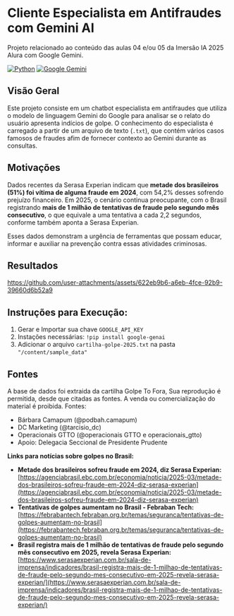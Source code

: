 # Cliente Especialista em Antifraudes com Gemini AI
Projeto relacionado ao conteúdo das aulas 04 e/ou 05 da Imersão IA 2025 Alura com Google Gemini.

[![Python](https://img.shields.io/badge/python-3.7+-blue.svg)](https://www.python.org/downloads/)
[![Google Gemini](https://img.shields.io/badge/Google%20Gemini-4285F4?style=for-the-badge&logo=google-gemini&logoColor=white)](https://ai.google.dev/)


## Visão Geral

Este projeto consiste em um chatbot especialista em antifraudes que utiliza o modelo de linguagem Gemini do Google para analisar se o relato do usuário apresenta indícios de golpe. O conhecimento do especialista é carregado a partir de um arquivo de texto (`.txt`), que contém vários casos famosos de fraudes afim de fornecer contexto ao Gemini durante as consultas.

## Motivações
Dados recentes da Serasa Experian indicam que **metade dos brasileiros (51%) foi vítima de alguma fraude em 2024**, com 54,2% desses sofrendo prejuízo financeiro. Em 2025, o cenário continua preocupante, com o Brasil registrando **mais de 1 milhão de tentativas de fraude pelo segundo mês consecutivo**, o que equivale a uma tentativa a cada 2,2 segundos, conforme também aponta a Serasa Experian.

Esses dados demonstram a urgência de ferramentas que possam educar, informar e auxiliar na prevenção contra essas atividades criminosas.

## Resultados

https://github.com/user-attachments/assets/622eb9b6-a6eb-4fce-92b9-39660d6b52a9


## Instruções para Execução:

1. Gerar e Importar sua chave `GOOGLE_API_KEY` 
2. Instações necessárias:
```!pip install google-genai```
3. Adicionar o arquivo `cartilha-golpe-2025.txt` na pasta `"/content/sample_data"`

## Fontes

A base de dados foi extraida da cartilha Golpe To Fora, Sua reprodução é permitida, desde que citadas as fontes. 
A venda ou comercialização do material é proibida.
Fontes:
- Bárbara Camapum (@podbah.camapum)
- DC Marketing (@tarcisio_dc)
- Operacionais GTTO (@operacionais GTTO e operacionais_gtto)
- Apoio: Delegacia Seccional de Presidente Prudente

**Links para notícias sobre golpes no Brasil:**

* **Metade dos brasileiros sofreu fraude em 2024, diz Serasa Experian:** [https://agenciabrasil.ebc.com.br/economia/noticia/2025-03/metade-dos-brasileiros-sofreu-fraude-em-2024-diz-serasa-experian](https://agenciabrasil.ebc.com.br/economia/noticia/2025-03/metade-dos-brasileiros-sofreu-fraude-em-2024-diz-serasa-experian)
* **Tentativas de golpes aumentam no Brasil - Febraban Tech:** [https://febrabantech.febraban.org.br/temas/seguranca/tentativas-de-golpes-aumentam-no-brasil](https://febrabantech.febraban.org.br/temas/seguranca/tentativas-de-golpes-aumentam-no-brasil)
* **Brasil registra mais de 1 milhão de tentativas de fraude pelo segundo mês consecutivo em 2025, revela Serasa Experian:** [https://www.serasaexperian.com.br/sala-de-imprensa/indicadores/brasil-registra-mais-de-1-milhao-de-tentativas-de-fraude-pelo-segundo-mes-consecutivo-em-2025-revela-serasa-experian/](https://www.serasaexperian.com.br/sala-de-imprensa/indicadores/brasil-registra-mais-de-1-milhao-de-tentativas-de-fraude-pelo-segundo-mes-consecutivo-em-2025-revela-serasa-experian/)
